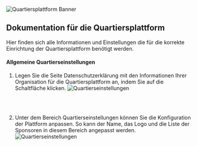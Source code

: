 ![Quartiersplattform Banner](https://github.com/studio-arrenberg/quartiersplattform/raw/main/.github/assets/quartiersplattform-banner-02.jpg)

## Dokumentation für die Quartiersplattform
Hier finden sich alle Informationen und Einstellungen die für die korrekte Einrichtung der Quartiersplattform benötigt werden.

#### Allgemeine Quartierseinstellungen
1. Legen Sie die Seite Datenschutzerklärung mit den Informationen Ihrer Organisation für die Quartiersplattform an, indem Sie auf die Schaltfläche klicken.
![Quartierseinstellungen](/documentation/assets/QP_Datenschutz_Documentation.jpg)
<br>
<br>

2. Unter dem Bereich Quartierseinstellungen können Sie die Konfiguration der Plattform anpassen. So kann der Name, das Logo und die Liste der Sponsoren in diesem Bereich angepasst werden.
![Quartierseinstellungen](/documentation/assets/QP_Quartierseinstellungen_Documentation.jpg)

